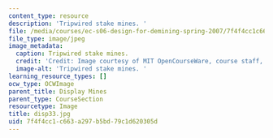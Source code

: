 ```yaml
---
content_type: resource
description: 'Tripwired stake mines. '
file: /media/courses/ec-s06-design-for-demining-spring-2007/7f4f4cc1c663a297b5bd79c1d620305d_disp33.jpg
file_type: image/jpeg
image_metadata:
  caption: Tripwired stake mines.
  credit: 'Credit: Image courtesy of MIT OpenCourseWare, course staff, and students.'
  image-alt: 'Tripwired stake mines. '
learning_resource_types: []
ocw_type: OCWImage
parent_title: Display Mines
parent_type: CourseSection
resourcetype: Image
title: disp33.jpg
uid: 7f4f4cc1-c663-a297-b5bd-79c1d620305d
---
```


